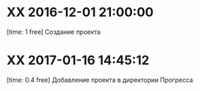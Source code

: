 
# XX 2016-12-01 21:00:00

[time: 1 free] Создание проекта

# XX 2017-01-16 14:45:12

[time: 0.4 free] Добавление проекта в директории Прогресса
